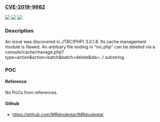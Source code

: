 ### [CVE-2019-9662](https://cve.mitre.org/cgi-bin/cvename.cgi?name=CVE-2019-9662)
![](https://img.shields.io/static/v1?label=Product&message=n%2Fa&color=blue)
![](https://img.shields.io/static/v1?label=Version&message=n%2Fa&color=blue)
![](https://img.shields.io/static/v1?label=Vulnerability&message=n%2Fa&color=brighgreen)

### Description

An issue was discovered in JTBC(PHP) 3.0.1.8. Its cache management module is flawed. An arbitrary file ending in "inc.php" can be deleted via a console/cache/manage.php?type=action&action=batch&batch=delete&ids=../ substring.

### POC

#### Reference
No PoCs from references.

#### Github
- https://github.com/MRdoulestar/MRdoulestar

